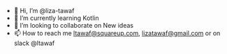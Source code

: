 - 👋 Hi, I’m @liza-tawaf
- 🌱 I’m currently learning Kotlin
- 💞️ I’m looking to collaborate on New ideas 
- 📫 How to reach me ltawaf@squareup.com, lizatawaf@gmail.com or on slack @ltawaf

<!---
liza-tawaf/liza-tawaf is a ✨ special ✨ repository because its `README.md` (this file) appears on your GitHub profile.
You can click the Preview link to take a look at your changes.
--->
